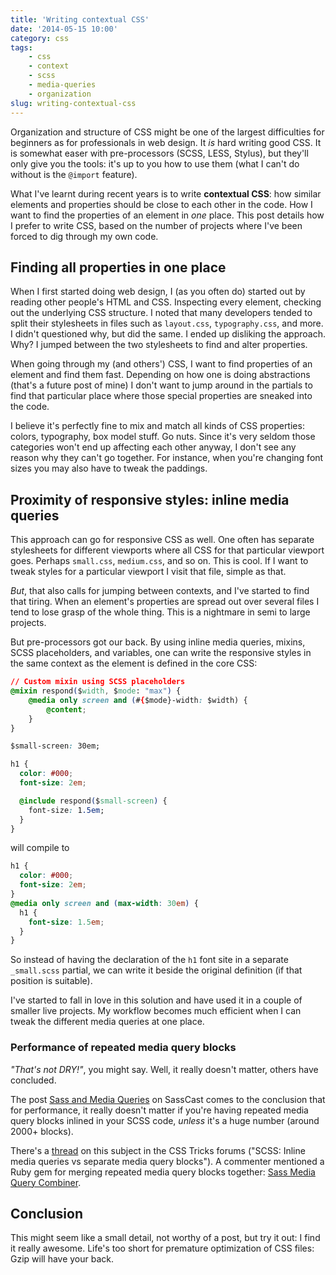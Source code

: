 ```yaml
---
title: 'Writing contextual CSS'
date: '2014-05-15 10:00'
category: css
tags:
    - css
    - context
    - scss
    - media-queries
    - organization
slug: writing-contextual-css
---
```


Organization and structure of CSS might be one of the largest difficulties for beginners as for professionals in web design. It *is* hard writing good CSS. It is somewhat easer with pre-processors (SCSS, LESS, Stylus), but they'll only give you the tools: it's up to you how to use them (what I can't do without is the `@import` feature).

What I've learnt during recent years is to write **contextual CSS**: how similar elements and properties should be close to each other in the code. How I want to find the properties of an element in *one* place. This post details how I prefer to write CSS, based on the number of projects where I've been forced to dig through my own code.

## Finding all properties in one place

When I first started doing web design, I (as you often do) started out by reading other people's HTML and CSS. Inspecting every element, checking out the underlying CSS structure. I noted that many developers tended to split their stylesheets in files such as `layout.css`, `typography.css`, and more. I didn't questioned why, but did the same. I ended up disliking the approach. Why? I jumped between the two stylesheets to find and alter properties.

When going through my (and others') CSS, I want to find properties of an element and find them fast. Depending on how one is doing abstractions (that's a future post of mine) I don't want to jump around in the partials to find that particular place where those special properties are sneaked into the code.

I believe it's perfectly fine to mix and match all kinds of CSS properties: colors, typography, box model stuff. Go nuts. Since it's very seldom those categories won't end up affecting each other anyway, I don't see any reason why they can't go together. For instance, when you're changing font sizes you may also have to tweak the paddings.

## Proximity of responsive styles: inline media queries

This approach can go for responsive CSS as well. One often has separate stylesheets for different viewports where all CSS for that particular viewport goes. Perhaps `small.css`, `medium.css`, and so on. This is cool. If I want to tweak styles for a particular viewport I visit that file, simple as that.

*But*, that also calls for jumping between contexts, and I've started to find that tiring. When an element's properties are spread out over several files I tend to lose grasp of the whole thing. This is a nightmare in semi to large projects.

But pre-processors got our back. By using inline media queries, mixins, SCSS placeholders, and variables, one can write the responsive styles in the same context as the element is defined in the core CSS:

```css
// Custom mixin using SCSS placeholders
@mixin respond($width, $mode: "max") {
	@media only screen and (#{$mode}-width: $width) {
		@content;
	}
}

$small-screen: 30em;

h1 {
  color: #000;
  font-size: 2em;

  @include respond($small-screen) {
    font-size: 1.5em;
  }
}
```

will compile to

```css
h1 {
  color: #000;
  font-size: 2em;
}
@media only screen and (max-width: 30em) {
  h1 {
    font-size: 1.5em;
  }
}
```

So instead of having the declaration of the `h1` font site in a separate `_small.scss` partial, we can write it beside the original definition (if that position is suitable).

I've started to fall in love in this solution and have used it in a couple of smaller live projects. My workflow becomes much efficient when I can tweak the different media queries at one place.

### Performance of repeated media query blocks

*"That's not DRY!"*, you might say. Well, it really doesn't matter, others have concluded.

The post [Sass and Media Queries](http://sasscast.tumblr.com/post/38673939456/sass-and-media-queries) on SassCast comes to the conclusion that for performance, it really doesn't matter if you're having repeated media query blocks inlined in your SCSS code, *unless* it's a huge number (around 2000+ blocks).

There's a [thread](http://css-tricks.com/forums/topic/scss-inline-media-queries-vs-separate-media-query-blocks/) on this subject in the CSS Tricks forums ("SCSS: Inline media queries vs separate media query blocks"). A commenter mentioned a Ruby gem for merging repeated media query blocks together: [Sass Media Query Combiner](https://github.com/aaronjensen/sass-media_query_combiner).

## Conclusion

This might seem like a small detail, not worthy of a post, but try it out: I find it really awesome. Life's too short for premature optimization of CSS files: Gzip will have your back.
